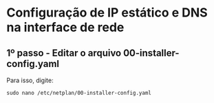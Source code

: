 # Configuração de IP estático e DNS na interface de rede


## 1º passo - Editar o arquivo 00-installer-config.yaml

Para isso, digite:
```
sudo nano /etc/netplan/00-installer-config.yaml
```
